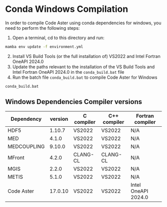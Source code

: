 # Conda Windows Compilation

In order to compile Code Aster using conda dependencies for windows, you need to perform the following steps:

1. Open a terminal, cd to this directory and run:

```cmd
mamba env update -f environment.yml
```

2. Install VS Build Tools (or the full installation of) VS2022 and Intel Fortran OneAPI 2024.0
3. Update the paths relevant to the installation of the VS Build Tools and Intel Fortran OneAPI 2024.0 in the `conda_build.bat` file
4. Run the batch file `conda_build.bat` to compile Code Aster for Windows

```cmd
conda_build.bat
```

## Windows Dependencies Compiler versions

| Dependency  | version | C compiler | C++ compiler | Fortran compiler    | 
|-------------|---------|------------|--------------|---------------------|
| HDF5        | 1.10.7  | VS2022     | VS2022       | N/A                 |
| MED         | 4.1.0   | VS2022     | VS2022       | N/A                 |
| MEDCOUPLING | 9.10.0  | VS2022     | VS2022       | N/A                 |
| MFront      | 4.2.0   | CLANG-CL   | CLANG-CL     | N/A                 |
| MGIS        | 2.2.0   | VS2022     | VS2022       | N/A                 |
| METIS       | 5.1.0   | VS2022     | VS2022       | N/A                 |
| Code Aster  | 17.0.10 | VS2022     | VS2022       | Intel OneAPI 2024.0 |


